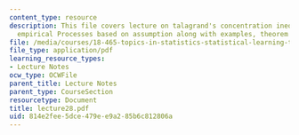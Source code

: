 ```yaml
---
content_type: resource
description: This file covers lecture on talagrand's concentration inequality for
  empirical Processes based on assumption along with examples, theorem and lemma.
file: /media/courses/18-465-topics-in-statistics-statistical-learning-theory-spring-2007/814e2fee5dce479ee9a285b6c812806a_lecture28.pdf
file_type: application/pdf
learning_resource_types:
- Lecture Notes
ocw_type: OCWFile
parent_title: Lecture Notes
parent_type: CourseSection
resourcetype: Document
title: lecture28.pdf
uid: 814e2fee-5dce-479e-e9a2-85b6c812806a
---
```

